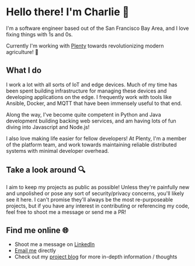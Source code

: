 # Hello there! I'm Charlie 👋
I'm a software engineer based out of the San Francisco Bay Area, and I love fixing things with 1s and 0s.

Currently I'm working with [Plenty](https://plenty.ag) towards revolutionizing modern agriculture! :seedling:

## What I do
I work a lot with all sorts of IoT and edge devices. Much of my time has been spent building infrastructure for managing these devices and developing applications on the edge. I frequently work with tools like Ansible, Docker, and MQTT that have been immensely useful to that end.

Along the way, I've become quite competent in Python and Java development building backing web services, and am having lots of fun diving into Javascript and Node.js!

I also love making life easier for fellow developers! At Plenty, I'm a member of the platform team, and work towards maintaining reliable distributed systems with minimal developer overhead.

## Take a look around :mag:
I aim to keep my projects as public as possible! Unless they're painfully new and unpolished or pose any sort of security/privacy concerns, you'll likely see it here. I can't promise they'll always be the most re-purposeable projects, but if you have any interest in contributing or referencing my code, feel free to shoot me a message or send me a PR!

## Find me online :globe_with_meridians:
- Shoot me a message on [LinkedIn](https://www.linkedin.com/in/charlie-king4967/)
- [Email me](mailto:charlie.king4967@gmail.com) directly
- Check out my [project blog](https://blog.cha-king.com) for more in-depth information / thoughts
